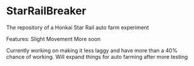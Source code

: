 # StarRailBreaker
The repository of a Honkai Star Rail auto farm experiment

Features:
Slight Movement
More soon

Currently working on making it less laggy and have more than a 40% chance of working.
Will expand things for auto farming after more testing 
